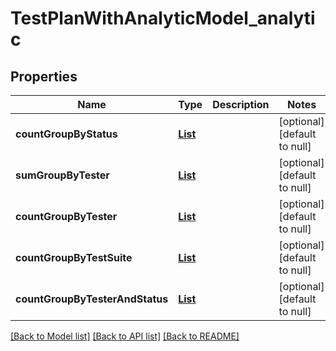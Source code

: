 # TestPlanWithAnalyticModel_analytic
## Properties

| Name | Type | Description | Notes |
|------------ | ------------- | ------------- | -------------|
| **countGroupByStatus** | [**List**](TestPlanGroupByStatus.md) |  | [optional] [default to null] |
| **sumGroupByTester** | [**List**](TestPlanGroupByTester.md) |  | [optional] [default to null] |
| **countGroupByTester** | [**List**](TestPlanGroupByTester.md) |  | [optional] [default to null] |
| **countGroupByTestSuite** | [**List**](TestPlanGroupByTestSuite.md) |  | [optional] [default to null] |
| **countGroupByTesterAndStatus** | [**List**](TestPlanGroupByTesterAndStatus.md) |  | [optional] [default to null] |

[[Back to Model list]](../README.md#documentation-for-models) [[Back to API list]](../README.md#documentation-for-api-endpoints) [[Back to README]](../README.md)

